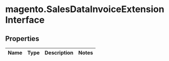 # magento.SalesDataInvoiceExtensionInterface

## Properties
Name | Type | Description | Notes
------------ | ------------- | ------------- | -------------


